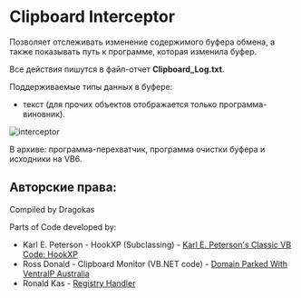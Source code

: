 # Clipboard Interceptor

Позволяет отслеживать изменение содержимого буфера обмена,
а также показывать путь к программе, которая изменила буфер.

Все действия пишутся в файл-отчет **Clipboard_Log.txt**.

Поддерживаемые типы данных в буфере:
- текст
(для прочих объектов отображается только программа-виновник).

![interceptor](https://user-images.githubusercontent.com/19956568/42977802-f8ff9a84-8bd1-11e8-9b17-225797729ef6.png)

В архиве: программа-перехватчик, программа очистки буфера и исходники на VB6.

## Авторские права:

Compiled by Dragokas

Parts of Code developed by:

 - Karl E. Peterson - HookXP (Subclassing) - [Karl E. Peterson's Classic VB Code: HookXP](http://vb.mvps.org/samples/HookXP/)
 - Ross Donald - Clipboard Monitor (VB.NET code) - [Domain Parked With VentraIP Australia](http://www.radsoftware.com.au/articles/clipboardmonitor.aspx)
 - Ronald Kas - [Registry Handler](http://www.vbfrance.com/telecharger.aspx?ID=48372)
